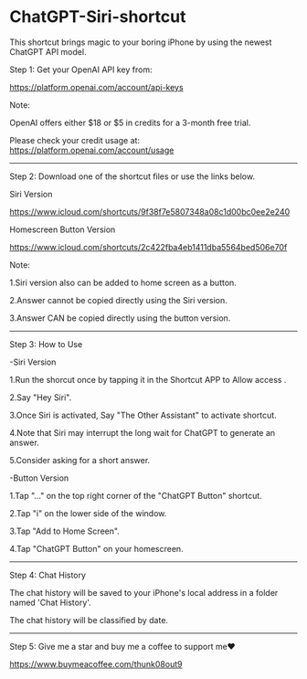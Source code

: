 # ChatGPT-Siri-shortcut
This shortcut brings magic to your boring iPhone by using the newest ChatGPT API model.

Step 1: Get your OpenAI API key from:

https://platform.openai.com/account/api-keys

Note: 

OpenAI offers either $18 or $5 in credits for a 3-month free trial.

Please check your credit usage at: https://platform.openai.com/account/usage

_________________________________

Step 2: Download one of the shortcut files or use the links below.

Siri Version

https://www.icloud.com/shortcuts/9f38f7e5807348a08c1d00bc0ee2e240

Homescreen Button Version

https://www.icloud.com/shortcuts/2c422fba4eb1411dba5564bed506e70f

Note:

1.Siri version also can be added to home screen as a button.

2.Answer cannot be copied directly using the Siri version.

3.Answer CAN be copied directly using the button version.

_________________________________

Step 3: How to Use

-Siri Version

1.Run the shorcut once by tapping it in the Shortcut APP to Allow access .

2.Say "Hey Siri".

3.Once Siri is activated, Say "The Other Assistant" to activate shortcut.

4.Note that Siri may interrupt the long wait for ChatGPT to generate an answer.

5.Consider asking for a short answer.

-Button Version

1.Tap "..." on the top right corner of the "ChatGPT Button" shortcut.

2.Tap "i" on the lower side of the window.

3.Tap "Add to Home Screen".

4.Tap "ChatGPT Button" on your homescreen.

_________________________________

Step 4: Chat History

The chat history will be saved to your iPhone's local address in a folder named 'Chat History'.

The chat history will be classified by date.

_________________________________

Step 5: Give me a star and buy me a coffee to support me❤️

https://www.buymeacoffee.com/thunk08out9

